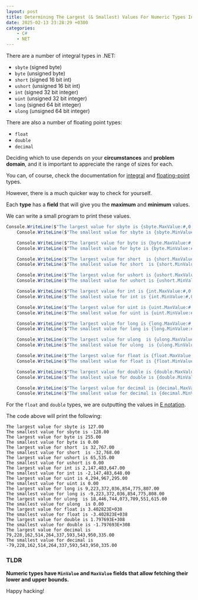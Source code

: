 ```yaml
---
layout: post
title: Determining The Largest (& Smallest) Values For Numeric Types In .NET
date: 2025-02-13 23:28:29 +0300
categories:
    - C#
    - NET
---
```


There are a number of integral types in .NET:

- `sbyte` (signed byte)
- `byte` (unsigned byte)
- `short` (signed 16 bit int)
- `ushort` (unsigned 16 bit int)
- `int` (signed 32 bit integer)
- `uint` (unsigned 32 bit integer)
- `long` (signed 64 bit integer)
- `ulong` (unsigned 64 bit integer)

There are also a number of floating point types:

- `float`
- `double`
- `decimal`

Deciding which to use depends on your **circumstances** and **problem domain**, and it is important to appreciate the range of sizes for each.

You can, of course, check the documentation for [integral](https://learn.microsoft.com/en-us/dotnet/csharp/language-reference/builtin-types/integral-numeric-types) and [floating-point](https://learn.microsoft.com/en-us/dotnet/csharp/language-reference/builtin-types/floating-point-numeric-types) types.

However, there is a much quicker way to check for yourself.

Each **type** has a **field** that will give you the **maximum** and **minimum** values.

We can write a small program to print these values.

```c#
Console.WriteLine($"The largest value for sbyte is {sbyte.MaxValue:#,0.00}");
	Console.WriteLine($"The smallest value for sbyte is {sbyte.MinValue:#,0.00}");

	Console.WriteLine($"The largest value for byte is {byte.MaxValue:#,0.00}");
	Console.WriteLine($"The smallest value for byte is {byte.MinValue:#,0.00}");

	Console.WriteLine($"The largest value for short  is {short.MaxValue:#,0.00}");
	Console.WriteLine($"The smallest value for short  is {short.MinValue:#,0.00}");

	Console.WriteLine($"The largest value for ushort is {ushort.MaxValue:#,0.00}");
	Console.WriteLine($"The smallest value for ushort is {ushort.MinValue:#,0.00}");

	Console.WriteLine($"The largest value for int is {int.MaxValue:#,0.00}");
	Console.WriteLine($"The smallest value for int is {int.MinValue:#,0.00}");

	Console.WriteLine($"The largest value for uint is {uint.MaxValue:#,0.00}");
	Console.WriteLine($"The smallest value for uint is {uint.MinValue:#,0.00}");

	Console.WriteLine($"The largest value for long is {long.MaxValue:#,0.00}");
	Console.WriteLine($"The smallest value for long is {long.MinValue:#,0.00}");

	Console.WriteLine($"The largest value for ulong  is {ulong.MaxValue:#,0.00}");
	Console.WriteLine($"The smallest value for ulong  is {ulong.MinValue:#,0.00}");

	Console.WriteLine($"The largest value for float is {float.MaxValue:E}");
	Console.WriteLine($"The smallest value for float is {float.MinValue:E}");

	Console.WriteLine($"The largest value for double is {double.MaxValue:E}");
	Console.WriteLine($"The smallest value for double is {double.MinValue:E}");

	Console.WriteLine($"The largest value for decimal is {decimal.MaxValue:#,0.00}");
	Console.WriteLine($"The smallest value for decimal is {decimal.MinValue:#,0.00}");
```

For the `float` and `double` types, we are outputting the values in [E notation](https://en.wikipedia.org/wiki/Scientific_notation#E_notation).

The code above will print the following:

```plaintext
The largest value for sbyte is 127.00
The smallest value for sbyte is -128.00
The largest value for byte is 255.00
The smallest value for byte is 0.00
The largest value for short  is 32,767.00
The smallest value for short  is -32,768.00
The largest value for ushort is 65,535.00
The smallest value for ushort is 0.00
The largest value for int is 2,147,483,647.00
The smallest value for int is -2,147,483,648.00
The largest value for uint is 4,294,967,295.00
The smallest value for uint is 0.00
The largest value for long is 9,223,372,036,854,775,807.00
The smallest value for long is -9,223,372,036,854,775,808.00
The largest value for ulong  is 18,446,744,073,709,551,615.00
The smallest value for ulong  is 0.00
The largest value for float is 3.402823E+038
The smallest value for float is -3.402823E+038
The largest value for double is 1.797693E+308
The smallest value for double is -1.797693E+308
The largest value for decimal is 79,228,162,514,264,337,593,543,950,335.00
The smallest value for decimal is -79,228,162,514,264,337,593,543,950,335.00
```

### TLDR

**Numeric types have `MinValue` and `MaxValue` fields that allow fetching their lower and upper bounds.**

Happy hacking!
